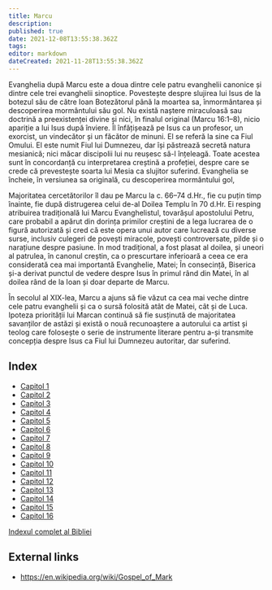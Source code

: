 ```yaml
---
title: Marcu
description: 
published: true
date: 2021-12-08T13:55:38.362Z
tags: 
editor: markdown
dateCreated: 2021-11-28T13:55:38.362Z
---
```


Evanghelia după Marcu este a doua dintre cele patru evanghelii canonice și dintre cele trei evanghelii sinoptice. Povestește despre slujirea lui Isus de la botezul său de către Ioan Botezătorul până la moartea sa, înmormântarea și descoperirea mormântului său gol. Nu există naștere miraculoasă sau doctrină a preexistenței divine și nici, în finalul original (Marcu 16:1–8), nicio apariție a lui Isus după înviere. Îl înfățișează pe Isus ca un profesor, un exorcist, un vindecător și un făcător de minuni. El se referă la sine ca Fiul Omului. El este numit Fiul lui Dumnezeu, dar își păstrează secretă natura mesianică; nici măcar discipolii lui nu reușesc să-l înțeleagă. Toate acestea sunt în concordanță cu interpretarea creștină a profeției, despre care se crede că prevestește soarta lui Mesia ca slujitor suferind. Evanghelia se încheie, în versiunea sa originală, cu descoperirea mormântului gol,

Majoritatea cercetătorilor îl dau pe Marcu la c. 66–74 d.Hr., fie cu puțin timp înainte, fie după distrugerea celui de-al Doilea Templu în 70 d.Hr. Ei resping atribuirea tradițională lui Marcu Evanghelistul, tovarășul apostolului Petru, care probabil a apărut din dorința primilor creștini de a lega lucrarea de o figură autorizată și cred că este opera unui autor care lucrează cu diverse surse, inclusiv culegeri de povești miracole, povești controversate, pilde și o narațiune despre pasiune. În mod tradițional, a fost plasat al doilea, și uneori al patrulea, în canonul creștin, ca o prescurtare inferioară a ceea ce era considerată cea mai importantă Evanghelie, Matei; În consecință, Biserica și-a derivat punctul de vedere despre Isus în primul rând din Matei, în al doilea rând de la Ioan și doar departe de Marcu.

În secolul al XIX-lea, Marcu a ajuns să fie văzut ca cea mai veche dintre cele patru evanghelii și ca o sursă folosită atât de Matei, cât și de Luca. Ipoteza priorității lui Marcan continuă să fie susținută de majoritatea savanților de astăzi și există o nouă recunoaștere a autorului ca artist și teolog care folosește o serie de instrumente literare pentru a-și transmite concepția despre Isus ca Fiul lui Dumnezeu autoritar, dar suferind.

## Index

- [Capitol 1](/ro/Bible/Mark/1)
- [Capitol 2](/ro/Bible/Mark/2)
- [Capitol 3](/ro/Bible/Mark/3)
- [Capitol 4](/ro/Bible/Mark/4)
- [Capitol 5](/ro/Bible/Mark/5)
- [Capitol 6](/ro/Bible/Mark/6)
- [Capitol 7](/ro/Bible/Mark/7)
- [Capitol 8](/ro/Bible/Mark/8)
- [Capitol 9](/ro/Bible/Mark/9)
- [Capitol 10](/ro/Bible/Mark/10)
- [Capitol 11](/ro/Bible/Mark/11)
- [Capitol 12](/ro/Bible/Mark/12)
- [Capitol 13](/ro/Bible/Mark/13)
- [Capitol 14](/ro/Bible/Mark/14)
- [Capitol 15](/ro/Bible/Mark/15)
- [Capitol 16](/ro/Bible/Mark/16)



[Indexul complet al Bibliei](/ro/index/bible)


## External links

- https://en.wikipedia.org/wiki/Gospel_of_Mark